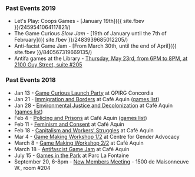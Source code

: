 <div class="col-lg-4 text-left" markdown="1">

### Past Events 2019
- Let's Play: Coops Games - [January 19th]({{ site.fbev }}/2459541064117821/)
- The Game Curious *Slow Jam* - [19th of January until the 7th of February]({{ site.fbev }}/2483939685012205/)
- Anti-facist Game Jam - [From March 30th, until the end of April]({{ site.fbev }}/840567319669135/)
- Antifa games at the Library - [Thursday, May 23rd, from 6PM to 8PM, at 2100 Guy Street, suite #205](https://www.facebook.com/events/352274858749229/)

### Past Events 2018
-   Jan 13 - [Game Curious Launch Party](https://www.facebook.com/events/296609784174094/) at QPIRG Concordia
-   Jan 21 - [Immigration and Borders](https://www.facebook.com/events/1680597415316425/) at Café Aquin ([games list](http://gamecuriousmtl.mrgs.ca/games.html#immigrationgames))
-   Jan 28 - [Environmental Justice and Decolonization](https://www.facebook.com/events/544124215942190/) at Café Aquin ([games list](http://gamecuriousmtl.mrgs.ca/games.html#decolonizationgames))
-   Feb 4 - [Policing and Prisons](https://www.facebook.com/events/318772201962906/) at Café Aquin ([games list](http://gamecuriousmtl.mrgs.ca/games.html#policinggames))
-   Feb 11 - [Feminism and Consent](https://www.facebook.com/events/1492372480880120/) at Café Aquin
-   Feb 18 - [Capitalism and Workers’ Struggles](https://www.facebook.com/events/312394585831567/) at Café Aquin
-   Mar 4 - [Game Making Workshop 1/2](https://www.facebook.com/events/484187128643992/) at Centre for Gender Advocacy				
-   March 8 - [Game Making Workshop 2/2](https://www.facebook.com/events/185465942055814/) at Café Aquin
-   March 18 - [Antifascist Game Jam](https://www.facebook.com/events/936474369857196/) at Café Aquin
-   July 15 - [Games in the Park](https://www.facebook.com/events/486322915136136/) at Parc La Fontaine
-   September 20, 6-8pm - [New Members Meeting](https://www.facebook.com/events/529105100874023/) - 1500 de Maisonneuve W., room #204

</div>
